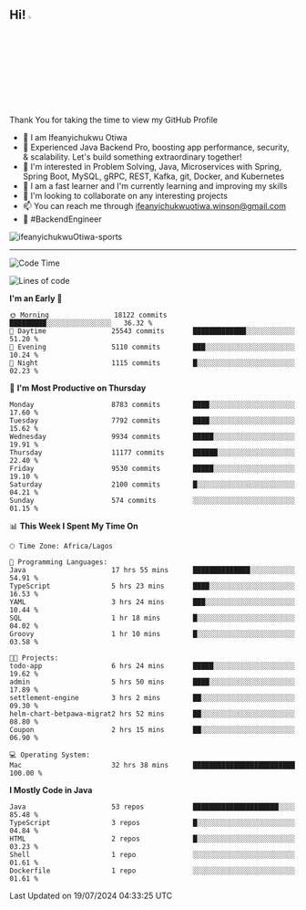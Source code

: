 <!-- BLOG-POST-LIST:START --><!-- BLOG-POST-LIST:END -->

## Hi! <img src="https://media.giphy.com/media/hvRJCLFzcasrR4ia7z/giphy.gif" width="4%"> 

Thank You for taking the time to view my GitHub Profile

- 👋 I am Ifeanyichukwu Otiwa
- 🚀 Experienced Java Backend Pro, boosting app performance, security, & scalability. Let's build something extraordinary together!
- 👀 I'm interested in Problem Solving, Java, Microservices with Spring, Spring Boot, MySQL, gRPC, REST, Kafka, git, Docker, and Kubernetes
- 🌱 I am a fast learner and I'm currently learning and improving my skills
- 💞️ I'm looking to collaborate on any interesting projects
- 📫 You can reach me through ifeanyichukwuotiwa.winson@gmail.com
- 🚀 #BackendEngineer

<p align="left" marginTop="10px"> <img src="https://komarev.com/ghpvc/?username=ifeanyichukwuOtiwa-sports&label=Profile%20views&color=0e75b6&style=for-the-badge" alt="ifeanyichukwuOtiwa-sports" /> </p>

***

<!--START_SECTION:waka-->
![Code Time](http://img.shields.io/badge/Code%20Time-2%2C649%20hrs%2028%20mins-blue)

![Lines of code](https://img.shields.io/badge/From%20Hello%20World%20I%27ve%20Written-12.3%20million%20lines%20of%20code-blue)

**I'm an Early 🐤** 

```text
🌞 Morning                18122 commits       █████████░░░░░░░░░░░░░░░░   36.32 % 
🌆 Daytime                25543 commits       █████████████░░░░░░░░░░░░   51.20 % 
🌃 Evening                5110 commits        ███░░░░░░░░░░░░░░░░░░░░░░   10.24 % 
🌙 Night                  1115 commits        █░░░░░░░░░░░░░░░░░░░░░░░░   02.23 % 
```
📅 **I'm Most Productive on Thursday** 

```text
Monday                   8783 commits        ████░░░░░░░░░░░░░░░░░░░░░   17.60 % 
Tuesday                  7792 commits        ████░░░░░░░░░░░░░░░░░░░░░   15.62 % 
Wednesday                9934 commits        █████░░░░░░░░░░░░░░░░░░░░   19.91 % 
Thursday                 11177 commits       ██████░░░░░░░░░░░░░░░░░░░   22.40 % 
Friday                   9530 commits        █████░░░░░░░░░░░░░░░░░░░░   19.10 % 
Saturday                 2100 commits        █░░░░░░░░░░░░░░░░░░░░░░░░   04.21 % 
Sunday                   574 commits         ░░░░░░░░░░░░░░░░░░░░░░░░░   01.15 % 
```


📊 **This Week I Spent My Time On** 

```text
🕑︎ Time Zone: Africa/Lagos

💬 Programming Languages: 
Java                     17 hrs 55 mins      ██████████████░░░░░░░░░░░   54.91 % 
TypeScript               5 hrs 23 mins       ████░░░░░░░░░░░░░░░░░░░░░   16.53 % 
YAML                     3 hrs 24 mins       ███░░░░░░░░░░░░░░░░░░░░░░   10.44 % 
SQL                      1 hr 18 mins        █░░░░░░░░░░░░░░░░░░░░░░░░   04.02 % 
Groovy                   1 hr 10 mins        █░░░░░░░░░░░░░░░░░░░░░░░░   03.58 % 

🐱‍💻 Projects: 
todo-app                 6 hrs 24 mins       █████░░░░░░░░░░░░░░░░░░░░   19.62 % 
admin                    5 hrs 50 mins       ████░░░░░░░░░░░░░░░░░░░░░   17.89 % 
settlement-engine        3 hrs 2 mins        ██░░░░░░░░░░░░░░░░░░░░░░░   09.30 % 
helm-chart-betpawa-migrat2 hrs 52 mins       ██░░░░░░░░░░░░░░░░░░░░░░░   08.80 % 
Coupon                   2 hrs 15 mins       ██░░░░░░░░░░░░░░░░░░░░░░░   06.90 % 

💻 Operating System: 
Mac                      32 hrs 38 mins      █████████████████████████   100.00 % 
```

**I Mostly Code in Java** 

```text
Java                     53 repos            █████████████████████░░░░   85.48 % 
TypeScript               3 repos             █░░░░░░░░░░░░░░░░░░░░░░░░   04.84 % 
HTML                     2 repos             █░░░░░░░░░░░░░░░░░░░░░░░░   03.23 % 
Shell                    1 repo              ░░░░░░░░░░░░░░░░░░░░░░░░░   01.61 % 
Dockerfile               1 repo              ░░░░░░░░░░░░░░░░░░░░░░░░░   01.61 % 
```




 Last Updated on 19/07/2024 04:33:25 UTC
<!--END_SECTION:waka-->

<!--
<p align="center">
![trophy](https://github-profile-trophy.vercel.app/?username=ifeanyichukwuOtiwa-sports&theme=onedark) (https://github.com/ryo-ma/github-profile-trophy)
</p>
-->

<!---
ifeanyi-otiwa/ifeanyi-otiwa is a ✨ special ✨ repository because its `README.md` (this file) appears on your GitHub profile.
You can click the Preview link to take a look at your changes.
--->
